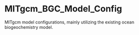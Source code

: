 # MITgcm_BGC_Model_Config
MITgcm model configurations, mainly utilizing the existing ocean biogeochemistry model.
